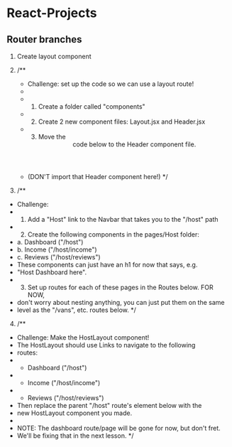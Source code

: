 








# React-Projects

## Router branches
1. Create layout component
2. /**
   * Challenge: set up the code so we can use a layout route!
   * 
   * 1. Create a folder called "components"
   * 2. Create 2 new component files: Layout.jsx and Header.jsx
   * 3. Move the <header> code below to the Header component file. 
   *    (DON'T import that Header component here!)
   */

3. /**
 * Challenge:
 * 1. Add a "Host" link to the Navbar that takes you to the "/host" path
 * 2. Create the following components in the pages/Host folder:
 *    a. Dashboard ("/host")
 *    b. Income ("/host/income")
 *    c. Reviews ("/host/reviews")
 *    These components can just have an h1 for now that says, e.g.
 *    "Host Dashboard here".
 * 3. Set up routes for each of these pages in the Routes below. FOR NOW,
 *    don't worry about nesting anything, you can just put them on the same
 *    level as the "/vans", etc. routes below.
 */

4.  /**
   * Challenge: Make the HostLayout component!
   * The HostLayout should use Links to navigate to the following
   * routes: 
   *    * Dashboard ("/host")
   *    * Income ("/host/income")
   *    * Reviews ("/host/reviews")
   * Then replace the parent "/host" route's element below with the
   * new HostLayout component you made.
   * 
   * NOTE: The dashboard route/page will be gone for now, but don't fret.
   * We'll be fixing that in the next lesson.
   */
